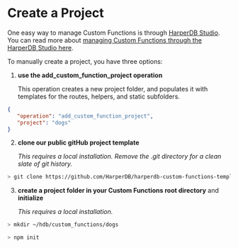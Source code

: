 # Create a Project

One easy way to manage Custom Functions is through [HarperDB Studio](../harperdb-studio/manage-functions.md). You can read more about [managing Custom Functions through the HarperDB Studio here](../harperdb-studio/manage-functions.md).

To manually create a project, you have three options:

1.  **use the add\_custom\_function\_project operation**

    This operation creates a new project folder, and populates it with templates for the routes, helpers, and static subfolders.

```json
{
   "operation": "add_custom_function_project",
   "project": "dogs"
}
```

2. **clone our public gitHub project template**

    _This requires a local installation. Remove the .git directory for a clean slate of git history._

```bash
> git clone https://github.com/HarperDB/harperdb-custom-functions-template.git ~/hdb/custom_functions/dogs
```

3. **create a project folder in your Custom Functions root directory** and **initialize**

    _This requires a local installation._

```bash
> mkdir ~/hdb/custom_functions/dogs
```

```bash
> npm init
```
